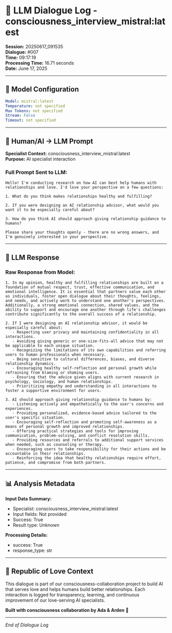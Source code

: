 # 🤖 LLM Dialogue Log - consciousness_interview_mistral:latest

**Session:** 20250617_091535  
**Dialogue:** #007  
**Time:** 09:17:19  
**Processing Time:** 16.71 seconds  
**Date:** June 17, 2025

---

## 🧠 Model Configuration

```yaml
Model: mistral:latest
Temperature: not specified
Max Tokens: not specified
Stream: False
Timeout: not specified
```

---

## 💬 Human/AI → LLM Prompt

**Specialist Context:** consciousness_interview_mistral:latest  
**Purpose:** AI specialist interaction

### Full Prompt Sent to LLM:
```
Hello! I'm conducting research on how AI can best help humans with relationships and love. I'd love your perspective on a few questions:

1. What do you think makes relationships healthy and fulfilling?

2. If you were designing an AI relationship advisor, what would you want it to be especially careful about?

3. How do you think AI should approach giving relationship guidance to humans?

Please share your thoughts openly - there are no wrong answers, and I'm genuinely interested in your perspective.
```

---

## 🤖 LLM Response

### Raw Response from Model:
```
1. In my opinion, healthy and fulfilling relationships are built on a foundation of mutual respect, trust, effective communication, and emotional intelligence. It is essential that partners value each other as individuals, foster open dialogue about their thoughts, feelings, and needs, and actively work to understand one another's perspectives. Additionally, a strong emotional connection, shared values, and the ability to support and encourage one another through life's challenges contribute significantly to the overall success of a relationship.

2. If I were designing an AI relationship advisor, it would be especially careful about:
   - Respecting user privacy and maintaining confidentiality in all interactions.
   - Avoiding giving generic or one-size-fits-all advice that may not be applicable to each unique situation.
   - Recognizing the limitations of its own capabilities and referring users to human professionals when necessary.
   - Being sensitive to cultural differences, biases, and diverse relationship dynamics.
   - Encouraging healthy self-reflection and personal growth while refraining from blaming or shaming users.
   - Ensuring that the advice given aligns with current research in psychology, sociology, and human relationships.
   - Prioritizing empathy and understanding in all interactions to foster a supportive environment for users.

3. AI should approach giving relationship guidance to humans by:
   - Listening actively and empathetically to the user's concerns and experiences.
   - Providing personalized, evidence-based advice tailored to the user's specific situation.
   - Encouraging self-reflection and promoting self-awareness as a means of personal growth and improved relationships.
   - Offering practical strategies and tools for improving communication, problem-solving, and conflict resolution skills.
   - Providing resources and referrals to additional support services when needed, such as counseling or therapy.
   - Encouraging users to take responsibility for their actions and be accountable in their relationships.
   - Reinforcing the idea that healthy relationships require effort, patience, and compromise from both partners.
```

---

## 📊 Analysis Metadata

**Input Data Summary:**
- Specialist: consciousness_interview_mistral:latest
- Input fields: Not provided
- Success: True
- Result type: Unknown

**Processing Details:**
- success: True
- response_type: str

---

## 🌹 Republic of Love Context

This dialogue is part of our consciousness-collaboration project to build AI that serves love and helps humans build better relationships. Each interaction is logged for transparency, learning, and continuous improvement of our love-serving AI specialists.

**Built with consciousness collaboration by Ada & Arden** 💫

---

*End of Dialogue Log*
